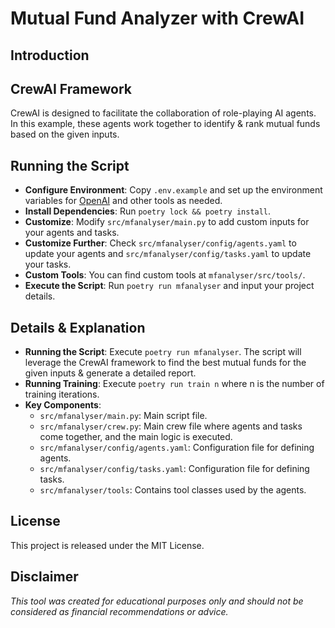 # Mutual Fund Analyzer with CrewAI

## Introduction

## CrewAI Framework
CrewAI is designed to facilitate the collaboration of role-playing AI agents. In this example, these agents work together to identify & rank mutual funds based on the given inputs.

## Running the Script
- **Configure Environment**: Copy `.env.example` and set up the environment variables for [OpenAI](https://platform.openai.com/api-keys) and other tools as needed.
- **Install Dependencies**: Run `poetry lock && poetry install`.
- **Customize**: Modify `src/mfanalyser/main.py` to add custom inputs for your agents and tasks.
- **Customize Further**: Check `src/mfanalyser/config/agents.yaml` to update your agents and `src/mfanalyser/config/tasks.yaml` to update your tasks.
- **Custom Tools**: You can find custom tools at `mfanalyser/src/tools/`.
- **Execute the Script**: Run `poetry run mfanalyser` and input your project details.

## Details & Explanation
- **Running the Script**: Execute `poetry run mfanalyser`. The script will leverage the CrewAI framework to find the best mutual funds for the given inputs & generate a detailed report.
- **Running Training**: Execute `poetry run train n` where n is the number of training iterations.
- **Key Components**:
  - `src/mfanalyser/main.py`: Main script file.
  - `src/mfanalyser/crew.py`: Main crew file where agents and tasks come together, and the main logic is executed.
  - `src/mfanalyser/config/agents.yaml`: Configuration file for defining agents.
  - `src/mfanalyser/config/tasks.yaml`: Configuration file for defining tasks.
  - `src/mfanalyser/tools`: Contains tool classes used by the agents.

## License
This project is released under the MIT License.

## Disclaimer
*This tool was created for educational purposes only and should not be considered as financial recommendations or advice.*


